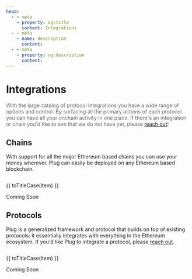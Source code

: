 ```yaml
---
head:
  - - meta
    - property: og:title
      content: Integrations
  - - meta
    - name: description
      content:
  - - meta
    - property: og:description
      content:
---
```


<style>
    .integrations {
        display: grid;
        grid-template-columns: repeat(auto-fill, minmax(200px, 1fr));
        gap: 20px;
    }

    .integration {
        border: 1px solid rgba(0, 0, 0, 0.1);
        padding: 1.5rem;
        display: flex;
        flex-direction: column;
        justify-content: center;
        align-items: center;
        border-radius: 6px;
        transition: background 0.2s;
    }

    .integration:hover {
        background: rgba(0, 0, 0, 0.04);
        cursor: pointer;
    }

    .integration > img {
        width: 25%;
        border-radius: 50%;
        margin-bottom: 20px;
    }

    .integration > p {
        margin: 0;
        font-weight: 700 !important;
    }

    .integration > p:nth-of-type(2) {
        opacity: 0.6;
        font-size: 12px;
        font-weight: 400 !important;
    }
</style>

<script setup>
    import { defineClientComponent } from 'vitepress'
    const ClientOnly = defineClientComponent(() => import('vitepress/client'))

    const protocolList = ['aave','aerodrome','alchemix','balancer','chainlink','compound','convex','curve','eigen-layer','ens','ethena','frax-lend','gearbox','hop','lido','maker','nouns','paraswap','rocket-pool','sushiswap','synthetix','uniswap','wasabi','yearn','zora']

    const bigList = ["ens"]

    const chainList = ['arbitrum','avalanche','base','bera','blast','ethereum','optimism','polygon','scroll','zksync', 'zora']

    const toChainImagePath = (str) => `/blockchain/${str}.png`
    const toProtocolImagePath = (str) => `/protocols/${str}.png`
    const toTitleCase = (str) => bigList.includes(str) 
        ? str.toUpperCase() 
        : str
            .replace(/-/g, ' ')
            .replace(/([a-z])([A-Z])|([A-Z])([A-Z][a-z])/g, "$1$3 $2$4")
            .split(" ")
            .map(word =>
                word.toUpperCase() === word && word.length > 1 
                    ? word 
                    : word.charAt(0).toUpperCase() + word.slice(1).toLowerCase()
            )
            .join(" ")
</script>

# Integrations

<span style="color: rgba(0,0,0,0.6)">With the large catalog of protocol integrations you have a wide range of options and control. By surfacing all the primary actions of each protocol you can have all your onchain activity in one place. If there's an integration or chain you'd like to see that we do not have yet, please [reach out](https://twitter.com/onplug_io)!</span>

## Chains

With support for all the major Ethereum based chains you can use your money wherever. Plug can easily be deployed on any Ethereum based blockchain.

<ClientOnly>
    <div className="integrations">
        <div v-for="item in chainList" :key="item" className="integration">
            <img :src="toChainImagePath(item)" :alt="toTitleCase(item)">
            <p>{{ toTitleCase(item) }}</p>
            <p>Coming Soon</p>
        </div>
    </div>
</ClientOnly>

## Protocols

Plug is a generalized framework and protocol that builds on top of existing protocols: it essentially integrates with everything in the Ethereum ecosystem. If you'd like Plug to integrate a protocol, please [reach out](https://twitter.com/onplug_io).

<ClientOnly>
    <div className="integrations">
        <div v-for="item in protocolList" :key="item" className="integration">
            <img :src="toProtocolImagePath(item)" :alt="toTitleCase(item)">
            <p>{{ toTitleCase(item) }}</p>
            <p>Coming Soon</p>
        </div>
    </div>
</ClientOnly>
